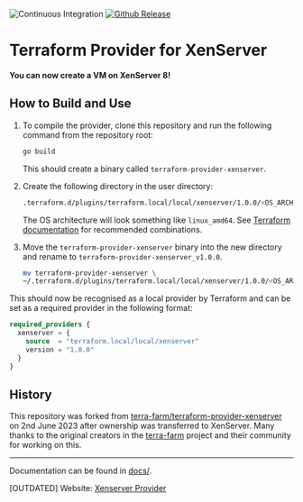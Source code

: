 ![Continuous Integration](https://github.com/terra-farm/terraform-provider-xenserver/workflows/Continuous%20Integration/badge.svg)
[![Github Release](https://img.shields.io/github/release/ringods/terraform-provider-xenserver.svg)](link=https://github.com/terra-farm/terraform-provider-xenserver/releases)

# Terraform Provider for XenServer

**You can now create a VM on XenServer 8!**

## How to Build and Use

1. To compile the provider, clone this repository and run the following command from the repository root:
    ```bash
    go build
    ```
    This should create a binary called `terraform-provider-xenserver`.

2. Create the following directory in the user directory:
    ```bash
    .terraform.d/plugins/terraform.local/local/xenserver/1.0.0/<OS_ARCH>/
    ```
    The OS architecture will look something like `linux_amd64`. See [Terraform documentation](https://developer.hashicorp.com/terraform/registry/providers/os-arch) for recommended combinations.

3. Move the `terraform-provider-xenserver` binary into the new directory and rename to `terraform-provider-xenserver_v1.0.0`.
    ```bash
    mv terraform-provider-xenserver \
    ~/.terraform.d/plugins/terraform.local/local/xenserver/1.0.0/<OS_ARCH>/terraform-provider-xenserver_v1.0.0
    ```

This should now be recognised as a local provider by Terraform and can be set as a required provider in the following format:
```terraform
required_providers {
  xenserver = {
    source  = "terraform.local/local/xenserver"
    version = "1.0.0"
  }
}
```

## History

This repository was forked from [terra-farm/terraform-provider-xenserver](https://github.com/terra-farm/terraform-provider-xenserver) on 2nd June 2023 after ownership was transferred to XenServer. Many thanks to the original creators in the [terra-farm](https://github.com/terra-farm) project and their community for working on this.

---

Documentation can be found in [docs/](./docs).

[OUTDATED]
Website: [Xenserver Provider](https://terra-farm.github.io/provider-xenserver/)
